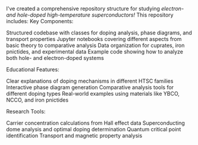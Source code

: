 I've created a comprehensive repository structure for studying *electron- and hole-doped high-temperature superconductors!* This repository includes:
Key Components:
 
Structured codebase with classes for doping analysis, phase diagrams, and transport properties
Jupyter notebooks covering different aspects from basic theory to comparative analysis
Data organization for cuprates, iron pnictides, and experimental data
Example code showing how to analyze both hole- and electron-doped systems

Educational Features:

Clear explanations of doping mechanisms in different HTSC families
Interactive phase diagram generation
Comparative analysis tools for different doping types
Real-world examples using materials like YBCO, NCCO, and iron pnictides

Research Tools:

Carrier concentration calculations from Hall effect data
Superconducting dome analysis and optimal doping determination
Quantum critical point identification
Transport and magnetic property analysis
